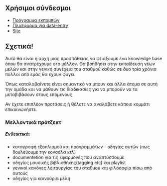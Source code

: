 
## Χρήσιμοι σύνδεσμοι

 * [Πρόγραμμα εκπομπών](https://docs.google.com/spreadsheets/d/1ZRdyYc2TrX9hegKfRJj356HbWG382cEtrwdaWg5i5yU/edit?usp=sharing)
 * [Πλατφορμα για data-entry](https://matzore-shows.herokuapp.com)
 * [Site](http://matzore.herokuapp.com)

## Σχετικά!

Aυτό θα είναι η αρχή μιας προσπάθειας να φτιάξουμε ένα knowledge base όπου θα ανατρέχουμε στο μέλλον. 
Θα βοηθήσει στην εκπαίδευση νέων μελών και στην γενική συνέχεια του σταθμού καθώς σε δυο τρία χρόνια πολλοί από εμάς θα έχουν φύγει.

Όπως καταλαβαίνετε είναι σημαντικό να μπουν και άλλα άτομα σε αυτή την ομάδα και να μάθουν τις διαδικασίες για να μπορούν να τα μεταβιβάσουν στους επόμενους

Αν έχετε επιπλέον προτάσεις ή θέλετε να αναλάβετε κάποιο κομμάτι επικοινωνήστε.

### Μελλοντικά πρότζεκτ 
##### Ενδεικτικά:
* καταγραφή εξοπλισμού και προγραμμάτων - οδηγίες αυτών (πως δουλεύουμε την κονσόλα κτλ)
* documentetion για τις εφαρμογές που αναπτύσσουμε
* οδηγίες μουσικής βιβλιοθήκης(tagging etc) και playlist
* γενικοί κανόνες λειτουργίας του σταθμού και φιλοσοφία πίσω από αυτούς
* οδηγίες για καινούρια μέλη
